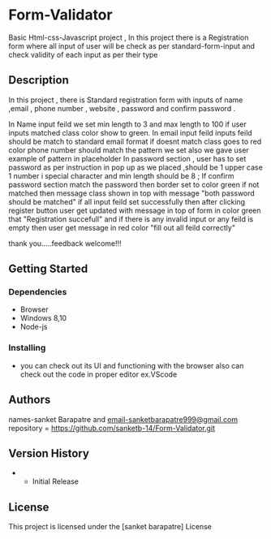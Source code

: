 # Form-Validator

Basic Html-css-Javascript project ,
In this project there is a Registration form where all input of user will be check as per standard-form-input and check validity of each input as per their type


## Description

In this project , there is Standard registration form with inputs of name ,email , phone number , website , password and confirm password .

In Name input feild we set min length to 3  and max length to 100 if user inputs matched class color show to green.
In email input feild inputs feild should be match to standard email format if doesnt match class goes to red color
phone number should match the pattern we set also  we gave user example of pattern in placeholder 
In password section , user has to set password as per instruction in pop up as we placed ,should be 1 upper case 1 number i special character and min length should be 8 ;
If confirm password section match the password then border set to color green if not matched then message class shown in top with message "both password should be matched"
if all input feild set successfully then after clicking register button user get updated with message in top of form in color green that "Registration succefull" and if there is any invalid input or any feild is empty then user get message in red color "fill out all feild correctly"




 thank you.....feedback welcome!!! 

## Getting Started

### Dependencies

- Browser
- Windows 8,10
- Node-js

### Installing

- you can check out its UI and functioning with the browser
also can check out the code in proper editor ex.VScode



## Authors

 names-sanket Barapatre and email-sanketbarapatre999@gmail.com
 repository = https://github.com/sanketb-14/Form-Validator.git



## Version History

-
  - Initial Release

## License

This project is licensed under the [sanket barapatre] License


